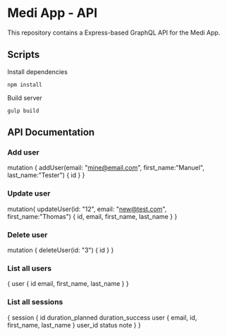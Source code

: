 # Medi App - API

This repository contains a Express-based GraphQL API for the Medi App.

## Scripts

Install dependencies
```
npm install
```

Build server
```
gulp build
```

## API Documentation

### Add user

mutation {
  addUser(email: "mine@email.com", first_name:"Manuel", last_name:"Tester") {
    id
  }
}

### Update user

mutation{
  updateUser(id: "12", email: "new@test.com", first_name:"Thomas") {
    id,
    email,
    first_name,
    last_name
  }
}


### Delete user

mutation {
  deleteUser(id: "3") {
    id
  }
}

### List all users

{
  user {
    id
    email,
    first_name,
    last_name
  }
}

### List all sessions

{
  session {
    id
    duration_planned
    duration_success
    user {
      email,
      id,
      first_name,
      last_name
    }
    user_id
    status
    note
  }
}

